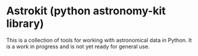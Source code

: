# Astrokit (python astronomy-kit library)

This is a collection of tools for working with astronomical data in Python. It is a work in progress and is not yet ready for general use.
